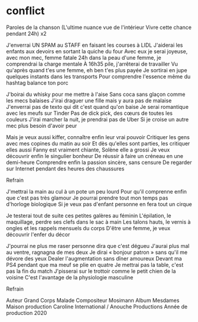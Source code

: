 # conflict
Paroles de la chanson
(L'ultime nuance vue de l'intérieur
Vivre cette chance pendant 24h) x2

J'enverrai UN SPAM au STAFF en faisant les courses à LIDL
J'aiderai les enfants aux devoirs en sortant la quiche du four
Avec eux je serai joyeuse, avec mon mec, femme fatale
24h dans la peau d'une femme, je comprendrai la charge mentale
À 16h35 pile, j'arrêterai de travailler
Vu qu'après quand t'es une femme, eh ben t'es plus payée
Je sortirai en jupe quelques instants dans les transports
Pour comprendre l'essence même du hashtag balance ton porc
 

J'boirai du whisky pour me mettre à l'aise
Sans coca sans glaçon comme les mecs balaises
J'irai draguer une fille mais y aura pas de malaise
J'enverrai pas de texto qui dit c'est quand qu'on baise
Je serai romantique avec les meufs sur Tinder
Pas de dick pick, des cœurs de toutes les couleurs
J'irai marcher la nuit, je prendrai pas de Uber
Si je croise un autre mec plus besoin d'avoir peur

Mais je veux aussi kiffer, connaître enfin leur vrai pouvoir
Critiquer les gens avec mes copines du matin au soir
Et dès qu'elles sont parties, les critiquer elles aussi
Fanny est vraiment chiante, Solène elle a grossi
Je veux découvrir enfin le singulier bonheur
De réussir à faire un créneau en une demi-heure
Comprendre enfin la passion sincère, sans censure
De regarder sur Internet pendant des heures des chaussures
 

Refrain

J'mettrai la main au cul à un pote un peu lourd
Pour qu'il comprenne enfin que c'est pas très glamour
Je pourrai prendre tout mon temps pas d'horloge biologique
Si je veux pas d'enfant personne en fera tout un cirque
 

Je testerai tout de suite ces petites galères au féminin
L'épilation, le maquillage, perdre ses clefs dans le sac à main
Les talons hauts, le vernis à ongles et les rappels mensuels du corps
D'être une femme, je veux découvrir l'enfer du décor

J'pourrai ne plus me raser personne dira que c'est dégueu
J'aurai plus mal au ventre, ragnagna de mes deux
Je dirai « bonjour patron » sans qu'il me dévore des yeux
Dealer l'augmentation sans dîner amoureux
Devant ma PS4 pendant que ma meuf se plie en quatre
Je mettrai pas la table, c'est pas la fin du match
J'pisserai sur le trottoir comme le petit chien de la voisine
C'est l'avantage de la physiologie masculine

Refrain

Auteur
Grand Corps Malade
Compositeur
Mosimann
Album
Mesdames
Maison production
Caroline International / Anouche Productions
Année de production
2020